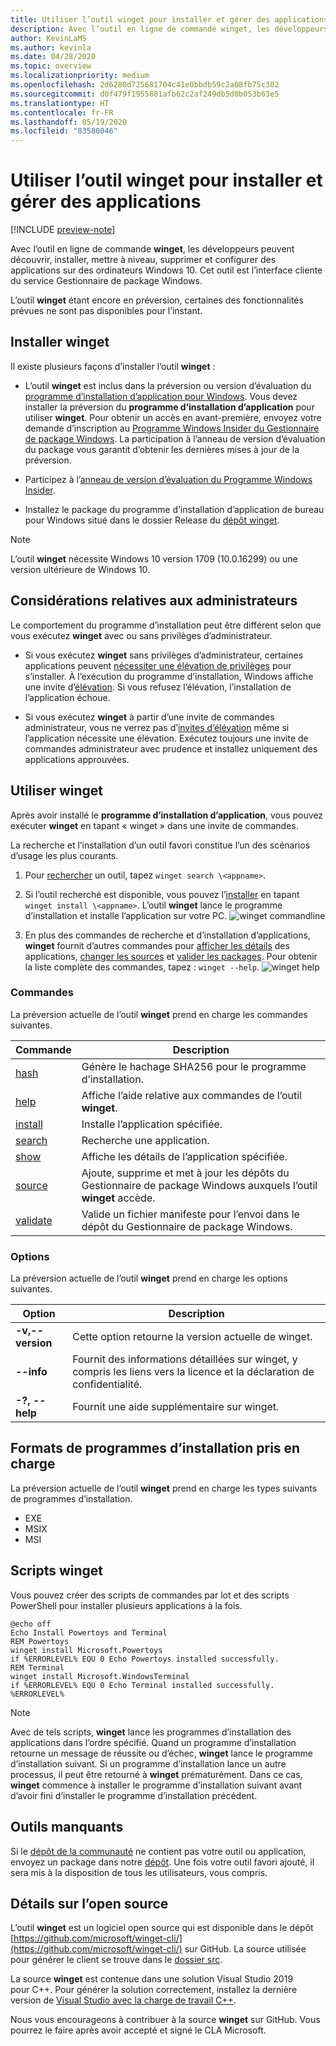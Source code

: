 ```yaml
---
title: Utiliser l’outil winget pour installer et gérer des applications
description: Avec l’outil en ligne de commande winget, les développeurs peuvent découvrir, installer, mettre à niveau, supprimer et configurer des applications sur des ordinateurs Windows 10.
author: KevinLaMS
ms.author: kevinla
ms.date: 04/28/2020
ms.topic: overview
ms.localizationpriority: medium
ms.openlocfilehash: 2d6280d725681704c41e0bbdb59c2a08fb75c302
ms.sourcegitcommit: d0f479f1955881afb62c2af249db5d0b053b63e5
ms.translationtype: HT
ms.contentlocale: fr-FR
ms.lasthandoff: 05/19/2020
ms.locfileid: "83580046"
---
```

# <a name="use-the-winget-tool-to-install-and-manage-applications"></a>Utiliser l’outil winget pour installer et gérer des applications

[!INCLUDE [preview-note](../../includes/package-manager-preview.md)]

Avec l’outil en ligne de commande **winget**, les développeurs peuvent découvrir, installer, mettre à niveau, supprimer et configurer des applications sur des ordinateurs Windows 10. Cet outil est l’interface cliente du service Gestionnaire de package Windows.

L’outil **winget** étant encore en préversion, certaines des fonctionnalités prévues ne sont pas disponibles pour l’instant.

## <a name="install-winget"></a>Installer winget

Il existe plusieurs façons d’installer l’outil **winget** :

* L’outil **winget** est inclus dans la préversion ou version d’évaluation du [programme d’installation d’application pour Windows](https://www.microsoft.com/p/app-installer/9nblggh4nns1?ocid=9nblggh4nns1_ORSEARCH_Bing&rtc=1&activetab=pivot:overviewtab). Vous devez installer la préversion du **programme d’installation d’application** pour utiliser **winget**. Pour obtenir un accès en avant-première, envoyez votre demande d’inscription au [Programme Windows Insider du Gestionnaire de package Windows](https://aka.ms/AppInstaller_InsiderProgram). La participation à l’anneau de version d’évaluation du package vous garantit d’obtenir les dernières mises à jour de la préversion.

* Participez à l’[anneau de version d’évaluation du Programme Windows Insider](https://insider.windows.com).

* Installez le package du programme d’installation d’application de bureau pour Windows situé dans le dossier Release du [dépôt winget](https://github.com/microsoft/winget-cli).

> [!NOTE]
> L’outil **winget** nécessite Windows 10 version 1709 (10.0.16299) ou une version ultérieure de Windows 10.

## <a name="administrator-considerations"></a>Considérations relatives aux administrateurs

Le comportement du programme d’installation peut être différent selon que vous exécutez **winget** avec ou sans privilèges d’administrateur.

* Si vous exécutez **winget** sans privilèges d’administrateur, certaines applications peuvent [nécessiter une élévation de privilèges](https://docs.microsoft.com/windows/security/identity-protection/user-account-control/) pour s’installer. À l’exécution du programme d’installation, Windows affiche une invite d’[élévation](https://docs.microsoft.com/windows/security/identity-protection/user-account-control). Si vous refusez l’élévation, l’installation de l’application échoue.  

* Si vous exécutez **winget** à partir d’une invite de commandes administrateur, vous ne verrez pas d’[invites d’élévation](https://docs.microsoft.com/windows/security/identity-protection/user-account-control/how-user-account-control-works) même si l’application nécessite une élévation. Exécutez toujours une invite de commandes administrateur avec prudence et installez uniquement des applications approuvées.

## <a name="use-winget"></a>Utiliser winget

Après avoir installé le **programme d’installation d’application**, vous pouvez exécuter **winget** en tapant « winget » dans une invite de commandes.

La recherche et l’installation d’un outil favori constitue l’un des scénarios d’usage les plus courants.

1. Pour [rechercher](search.md) un outil, tapez `winget search \<appname>`.
2. Si l’outil recherché est disponible, vous pouvez l’[installer](install.md) en tapant `winget install \<appname>`. L’outil **winget** lance le programme d’installation et installe l’application sur votre PC.
    ![winget commandline](images\install.png)

3. En plus des commandes de recherche et d’installation d’applications, **winget** fournit d’autres commandes pour [afficher les détails](show.md) des applications, [changer les sources](source.md) et [valider les packages](validate.md). Pour obtenir la liste complète des commandes, tapez : `winget --help`.
    ![winget help](images\help.png)

### <a name="commands"></a>Commandes

La préversion actuelle de l’outil **winget** prend en charge les commandes suivantes.

| Commande | Description |
|---------|-------------|
| [hash](hash.md) | Génère le hachage SHA256 pour le programme d’installation. |
| [help](help.md) | Affiche l’aide relative aux commandes de l’outil **winget**. |
| [install](install.md) | Installe l’application spécifiée. |
| [search](search.md) | Recherche une application. |
| [show](show.md) | Affiche les détails de l’application spécifiée. |
| [source](source.md) | Ajoute, supprime et met à jour les dépôts du Gestionnaire de package Windows auxquels l’outil **winget** accède. |
| [validate](validate.md) | Valide un fichier manifeste pour l’envoi dans le dépôt du Gestionnaire de package Windows. |

### <a name="options"></a>Options

La préversion actuelle de l’outil **winget** prend en charge les options suivantes.

| Option | Description |
|--------------|-------------|
| **-v,--version** | Cette option retourne la version actuelle de winget. |
| **--info** |  Fournit des informations détaillées sur winget, y compris les liens vers la licence et la déclaration de confidentialité. |
| **-?, --help** |  Fournit une aide supplémentaire sur winget. |

## <a name="supported-installer-formats"></a>Formats de programmes d’installation pris en charge

La préversion actuelle de l’outil **winget** prend en charge les types suivants de programmes d’installation.

* EXE
* MSIX
* MSI

## <a name="scripting-winget"></a>Scripts winget

Vous pouvez créer des scripts de commandes par lot et des scripts PowerShell pour installer plusieurs applications à la fois.

``` CMD
@echo off  
Echo Install Powertoys and Terminal  
REM Powertoys  
winget install Microsoft.Powertoys  
if %ERRORLEVEL% EQU 0 Echo Powertoys installed successfully.  
REM Terminal  
winget install Microsoft.WindowsTerminal  
if %ERRORLEVEL% EQU 0 Echo Terminal installed successfully.   %ERRORLEVEL%
```

> [!NOTE]
> Avec de tels scripts, **winget** lance les programmes d’installation des applications dans l’ordre spécifié. Quand un programme d’installation retourne un message de réussite ou d’échec, **winget** lance le programme d’installation suivant. Si un programme d’installation lance un autre processus, il peut être retourné à **winget** prématurément. Dans ce cas, **winget** commence à installer le programme d’installation suivant avant d’avoir fini d’installer le programme d’installation précédent.

## <a name="missing-tools"></a>Outils manquants

Si le [dépôt de la communauté](../package/repository.md) ne contient pas votre outil ou application, envoyez un package dans notre [dépôt](https://github.com/microsoft/winget-pkgs). Une fois votre outil favori ajouté, il sera mis à la disposition de tous les utilisateurs, vous compris.

## <a name="open-source-details"></a>Détails sur l’open source

L’outil **winget** est un logiciel open source qui est disponible dans le dépôt [https://github.com/microsoft/winget-cli/](https://github.com/microsoft/winget-cli/) sur GitHub. La source utilisée pour générer le client se trouve dans le [dossier src](https://github.com/microsoft/winget-cli/tree/master/src).

La source **winget** est contenue dans une solution Visual Studio 2019 pour C++. Pour générer la solution correctement, installez la dernière version de [Visual Studio avec la charge de travail C++](https://visualstudio.microsoft.com/downloads/).

Nous vous encourageons à contribuer à la source **winget** sur GitHub. Vous pourrez le faire après avoir accepté et signé le CLA Microsoft.
